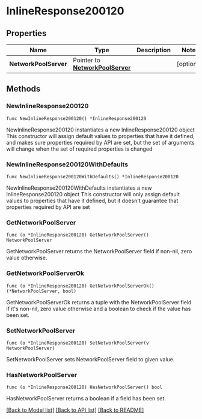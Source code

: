 # InlineResponse200120

## Properties

Name | Type | Description | Notes
------------ | ------------- | ------------- | -------------
**NetworkPoolServer** | Pointer to [**NetworkPoolServer**](networkPoolServer.md) |  | [optional] 

## Methods

### NewInlineResponse200120

`func NewInlineResponse200120() *InlineResponse200120`

NewInlineResponse200120 instantiates a new InlineResponse200120 object
This constructor will assign default values to properties that have it defined,
and makes sure properties required by API are set, but the set of arguments
will change when the set of required properties is changed

### NewInlineResponse200120WithDefaults

`func NewInlineResponse200120WithDefaults() *InlineResponse200120`

NewInlineResponse200120WithDefaults instantiates a new InlineResponse200120 object
This constructor will only assign default values to properties that have it defined,
but it doesn't guarantee that properties required by API are set

### GetNetworkPoolServer

`func (o *InlineResponse200120) GetNetworkPoolServer() NetworkPoolServer`

GetNetworkPoolServer returns the NetworkPoolServer field if non-nil, zero value otherwise.

### GetNetworkPoolServerOk

`func (o *InlineResponse200120) GetNetworkPoolServerOk() (*NetworkPoolServer, bool)`

GetNetworkPoolServerOk returns a tuple with the NetworkPoolServer field if it's non-nil, zero value otherwise
and a boolean to check if the value has been set.

### SetNetworkPoolServer

`func (o *InlineResponse200120) SetNetworkPoolServer(v NetworkPoolServer)`

SetNetworkPoolServer sets NetworkPoolServer field to given value.

### HasNetworkPoolServer

`func (o *InlineResponse200120) HasNetworkPoolServer() bool`

HasNetworkPoolServer returns a boolean if a field has been set.


[[Back to Model list]](../README.md#documentation-for-models) [[Back to API list]](../README.md#documentation-for-api-endpoints) [[Back to README]](../README.md)


